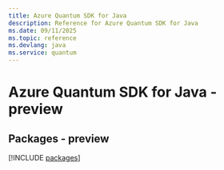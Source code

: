 ```yaml
---
title: Azure Quantum SDK for Java
description: Reference for Azure Quantum SDK for Java
ms.date: 09/11/2025
ms.topic: reference
ms.devlang: java
ms.service: quantum
---
```

# Azure Quantum SDK for Java - preview
## Packages - preview
[!INCLUDE [packages](quantum-index.md)]